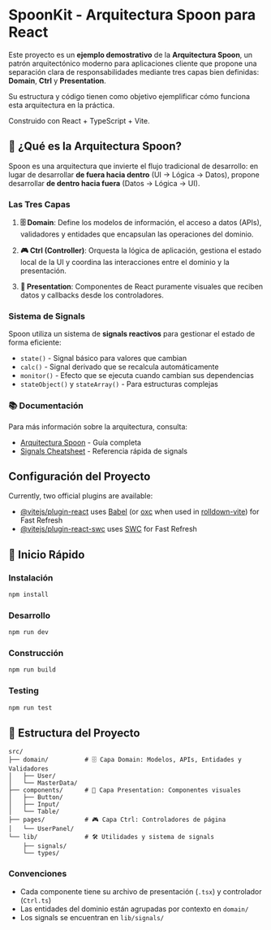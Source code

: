 # SpoonKit - Arquitectura Spoon para React

Este proyecto es un **ejemplo demostrativo** de la **Arquitectura Spoon**, un patrón arquitectónico moderno para aplicaciones cliente que propone una separación clara de responsabilidades mediante tres capas bien definidas: **Domain**, **Ctrl** y **Presentation**.

Su estructura y código tienen como objetivo ejemplificar cómo funciona esta arquitectura en la práctica.

Construido con React + TypeScript + Vite.

## 🥄 ¿Qué es la Arquitectura Spoon?

Spoon es una arquitectura que invierte el flujo tradicional de desarrollo: en lugar de desarrollar **de fuera hacia dentro** (UI → Lógica → Datos), propone desarrollar **de dentro hacia fuera** (Datos → Lógica → UI).

### Las Tres Capas

1. **🗄️ Domain**: Define los modelos de información, el acceso a datos (APIs), validadores y entidades que encapsulan las operaciones del dominio.

2. **🎮 Ctrl (Controller)**: Orquesta la lógica de aplicación, gestiona el estado local de la UI y coordina las interacciones entre el dominio y la presentación.

3. **🎨 Presentation**: Componentes de React puramente visuales que reciben datos y callbacks desde los controladores.

### Sistema de Signals

Spoon utiliza un sistema de **signals reactivos** para gestionar el estado de forma eficiente:

- `state()` - Signal básico para valores que cambian
- `calc()` - Signal derivado que se recalcula automáticamente
- `monitor()` - Efecto que se ejecuta cuando cambian sus dependencias
- `stateObject()` y `stateArray()` - Para estructuras complejas

### 📚 Documentación

Para más información sobre la arquitectura, consulta:
- [Arquitectura Spoon](./docs/ARQUITECTURA_SPOON.md) - Guía completa
- [Signals Cheatsheet](./docs/SIGNALS_CHEATSHEET.md) - Referencia rápida de signals

## Configuración del Proyecto

Currently, two official plugins are available:

- [@vitejs/plugin-react](https://github.com/vitejs/vite-plugin-react/blob/main/packages/plugin-react) uses [Babel](https://babeljs.io/) (or [oxc](https://oxc.rs) when used in [rolldown-vite](https://vite.dev/guide/rolldown)) for Fast Refresh
- [@vitejs/plugin-react-swc](https://github.com/vitejs/vite-plugin-react/blob/main/packages/plugin-react-swc) uses [SWC](https://swc.rs/) for Fast Refresh

## 🚀 Inicio Rápido

### Instalación

```bash
npm install
```

### Desarrollo

```bash
npm run dev
```

### Construcción

```bash
npm run build
```

### Testing

```bash
npm run test
```

## 📁 Estructura del Proyecto

```
src/
├── domain/          # 🗄️ Capa Domain: Modelos, APIs, Entidades y Validadores
│   ├── User/
│   └── MasterData/
├── components/      # 🎨 Capa Presentation: Componentes visuales
│   ├── Button/
│   ├── Input/
│   └── Table/
├── pages/           # 🎮 Capa Ctrl: Controladores de página
│   └── UserPanel/
└── lib/             # 🛠️ Utilidades y sistema de signals
    ├── signals/
    └── types/
```

### Convenciones

- Cada componente tiene su archivo de presentación (`.tsx`) y controlador (`Ctrl.ts`)
- Las entidades del dominio están agrupadas por contexto en `domain/`
- Los signals se encuentran en `lib/signals/`
